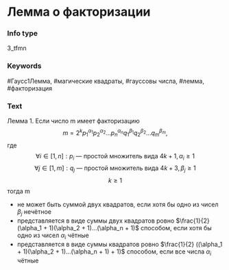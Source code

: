 # Лемма о факторизации
### Info type
3_tfmn
### Keywords
#Гаусс1Лемма, #магические квадраты, #гауссовы числа, #лемма, #факторизация
### Text
Лемма 1. Если число m имеет факторизацию
$$m = 2^k p_1^{\alpha_1} p_2^{\alpha_2} ... p_n^{\alpha_n} q_1^{\beta_1} q_2^{\beta_2} ... q_m^{\beta_m},$$
где
$$\forall i \in [1, n]: p_i \text{ — простой множитель вида } 4k+1, \alpha_i \ge 1$$
$$\forall j \in [1, m]: q_j \text{ — простой множитель вида } 4k+3, \beta_j \ge 1$$
$$k \ge 1$$
тогда m
*   не может быть суммой двух квадратов, если хотя бы одно из чисел $\beta_j$ нечётное
*   представляется в виде суммы двух квадратов ровно $\frac{1}{2} (\alpha_1 + 1)(\alpha_2 + 1)...(\alpha_n + 1)$ способом, если хотя бы одно из чисел $\alpha_i$ чётные
*   представляется в виде суммы квадратов ровно $\frac{1}{2} ((\alpha_1 + 1)(\alpha_2 + 1)...(\alpha_n + 1) + 1)$ способом, если все числа $\alpha_i$ чётные